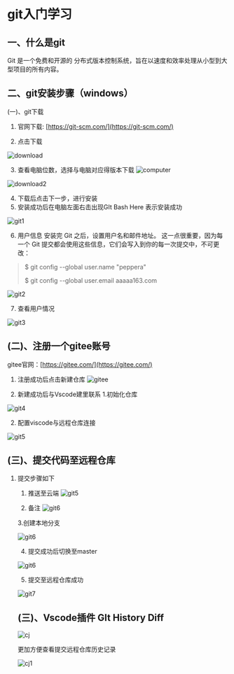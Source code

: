 # git入门学习
 
## 一、什么是git

Git 是一个免费和开源的 分布式版本控制系统，旨在以速度和效率处理从小型到大型项目的所有内容。

## 二、git安装步骤（windows）

(一)、git下载

1. 官网下载: [https://git-scm.com/](https://git-scm.com/)

2. 点击下载

![download](./src/01-Markdown-learning/image/download.png)

3. 查看电脑位数，选择与电脑对应得版本下载
![computer](./src/01-Markdown-learning/image/compng.png)

![download2](./src/01-Markdown-learning/image/download2.png)

4. 下载后点击下一步，进行安装
5. 安装成功后在电脑左面右击出现GIt Bash Here 表示安装成功
   
![git1](./src/01-Markdown-learning/image/az1.png)

6. 用户信息
安装完 Git 之后，设置用户名和邮件地址。 这一点很重要，因为每一个 Git 提交都会使用这些信息，它们会写入到你的每一次提交中，不可更改：

> $ git config --global user.name "peppera"
>
> $ git config --global user.email aaaaa163.com

![git2](./src/01-Markdown-learning/image/git%E6%B3%A8%E5%86%8C.png)

7. 查看用户情况

 ![git3](./src/01-Markdown-learning/image/git查看.png)

## (二)、注册一个gitee账号

gitee官网：[https://gitee.com/](https://gitee.com/)

1. 注册成功后点击新建仓库
   ![gitee](./src/01-Markdown-learning/image/gitee1.png)
 
2. 新建成功后与Vscode建里联系
   1.初始化仓库

![git4](./src/01-Markdown-learning/image/初始化·仓库.png)
   
   2. 配置viscode与远程仓库连接

   ![git5](./src/01-Markdown-learning/image/配置.png)

## (三)、提交代码至远程仓库

1. 提交步骤如下
   
   1. 推送至云端
   ![git5](./src/01-Markdown-learning/image/git4.png)
   
   2. 备注
   ![git6](./src/01-Markdown-learning/image/%E5%A4%87%E6%B3%A8.png)
   
   3.创建本地分支

   ![git6](./src/01-Markdown-learning/image/git5.png)

   4. 提交成功后切换至master <br>
   
   ![git6](./src/01-Markdown-learning/image/git6.png)

   5. 提交至远程仓库成功

   ![git7](./src/01-Markdown-learning/image/git7.png)

   ## (三)、Vscode插件 GIt History Diff

   ![cj](./src/01-Markdown-learning/image/cj.png)

   更加方便查看提交远程仓库历史记录

   ![cj1](./src/01-Markdown-learning/image/cj2.png)